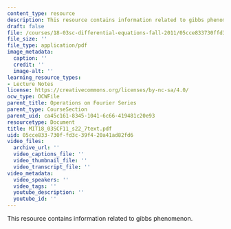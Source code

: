 ```yaml
---
content_type: resource
description: This resource contains information related to gibbs phenomenon.
draft: false
file: /courses/18-03sc-differential-equations-fall-2011/05cce833730ffd3c39f420a41ad82fd6_MIT18_03SCF11_s22_7text.pdf
file_size: ''
file_type: application/pdf
image_metadata:
  caption: ''
  credit: ''
  image-alt: ''
learning_resource_types:
- Lecture Notes
license: https://creativecommons.org/licenses/by-nc-sa/4.0/
ocw_type: OCWFile
parent_title: Operations on Fourier Series
parent_type: CourseSection
parent_uid: ca45c161-8345-1041-6c66-419481c20e93
resourcetype: Document
title: MIT18_03SCF11_s22_7text.pdf
uid: 05cce833-730f-fd3c-39f4-20a41ad82fd6
video_files:
  archive_url: ''
  video_captions_file: ''
  video_thumbnail_file: ''
  video_transcript_file: ''
video_metadata:
  video_speakers: ''
  video_tags: ''
  youtube_description: ''
  youtube_id: ''
---
```

This resource contains information related to gibbs phenomenon.